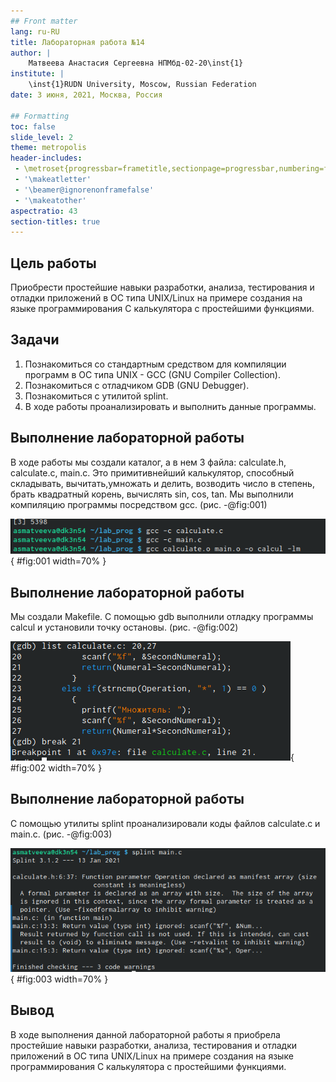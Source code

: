 ```yaml
---
## Front matter
lang: ru-RU
title: Лабораторная работа №14
author: |
	Матвеева Анастасия Сергеевна НПМбд-02-20\inst{1}
institute: |
	\inst{1}RUDN University, Moscow, Russian Federation
date: 3 июня, 2021, Москва, Россия

## Formatting
toc: false
slide_level: 2
theme: metropolis
header-includes: 
 - \metroset{progressbar=frametitle,sectionpage=progressbar,numbering=fraction}
 - '\makeatletter'
 - '\beamer@ignorenonframefalse'
 - '\makeatother'
aspectratio: 43
section-titles: true
---
```


## Цель работы

Приобрести  простейшие  навыки  разработки,  анализа, тестирования и отладки приложений в ОС типа UNIX/Linux на примере создания  на  языке  программирования  С  калькулятора  с  простейшими функциями.

## Задачи

1. Познакомиться со стандартным средством для компиляции программ в ОС типа UNIX - GCC (GNU Compiler Collection). 
2. Познакомиться с отладчиком GDB (GNU Debugger).
3. Познакомиться с утилитой splint.
4. В ходе работы проанализировать и выполнить данные программы.

## Выполнение лабораторной работы

В ходе работы мы создали каталог, а в нем 3 файла: calculate.h, calculate.c, main.c. Это примитивнейший калькулятор, способный складывать, вычитать,умножать и делить, возводить число в степень, брать квадратный корень, вычислять sin, cos, tan. Мы выполнили компиляцию программы посредством gcc. (рис. -@fig:001) 

![Компиляция программы](image/09.png){ #fig:001 width=70% }

## Выполнение лабораторной работы

Мы создали Makefile. С помощью gdb выполнили отладку программы calcul и установили точку остановы. (рис. -@fig:002)

![Установка точки остановы](image/15.png){ #fig:002 width=70% }

## Выполнение лабораторной работы

С помощью утилиты splint проанализировали коды файлов calculate.c и main.c. (рис. -@fig:003)

![splint main.c](image/21.png){ #fig:003 width=70% }

## Вывод

В  ходе  выполнения  данной  лабораторной  работы  я  приобрела простейшие  навыки  разработки,  анализа,  тестирования  и  отладки приложений  в  ОС  типа UNIX/Linux на  примере  создания  на  языке программирования С калькулятора с простейшими функциями.


